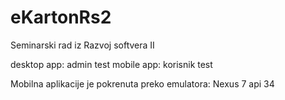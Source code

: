 # eKartonRs2
Seminarski rad iz Razvoj softvera II

desktop app: admin test
mobile app: korisnik test

Mobilna aplikacije je pokrenuta preko emulatora: Nexus 7 api 34

